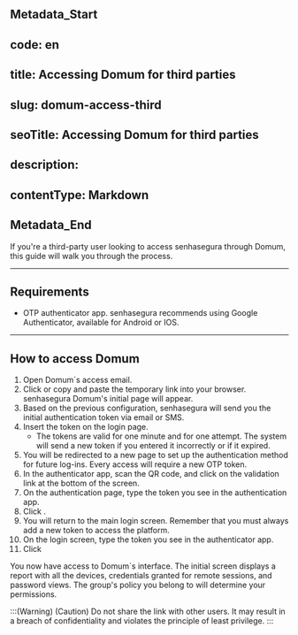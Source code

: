 ## Metadata_Start 
## code: en
## title: Accessing Domum for third parties 
## slug: domum-access-third 
## seoTitle: Accessing Domum for third parties 
## description:  
## contentType: Markdown 
## Metadata_End
If you're a third-party user looking to access senhasegura through Domum, this guide will walk you through the process.

* * *

## Requirements

* OTP authenticator app. senhasegura recommends using Google Authenticator, available for Android or IOS.

* * *

##  How to access Domum 

1. Open Domum´s access email.
2. Click  or copy and paste the temporary link into your browser. senhasegura Domum's initial page will appear.
3. Based on the previous configuration, senhasegura will send you the initial authentication token via email or SMS.
4.  Insert the token on the login page.
    *  The tokens are valid for one minute and for one attempt. The system will send a new token if you entered it incorrectly or if it expired.
5. You will be redirected to a new page to set up the authentication method for future log-ins. Every access will require a new OTP token.
6. In the authenticator app, scan the QR code, and click on the validation link at the bottom of the screen.
7. On the authentication page, type the token you see in the authentication app.
8. Click .
9.  You will return to the main login screen. Remember that you must always add a new token to access the platform.
10. On the login screen, type the token you see in the authenticator app. 
11. Click 

You now have access to Domum´s interface. The initial screen displays a report with all the devices, credentials granted for remote sessions, and password views. The group's policy you belong to will determine your permissions. 

:::(Warning) (Caution)
Do not share the link with other users. It may result in a breach of confidentiality and violates the principle of least privilege.
:::
